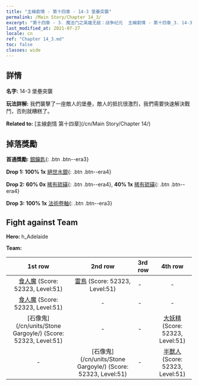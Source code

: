 ```yaml
---
title: "主線劇情 - 第十四章 - 14-3 堡壘突襲"
permalink: /Main Story/Chapter 14_3/
excerpt: "第十四章 - 3. 魔法门之英雄无敌：战争纪元  主線劇情 - 第十四章_3. 14-3 堡壘突襲"
last_modified_at: 2021-07-27
locale: cn
ref: "Chapter 14_3.md"
toc: false
classes: wide
---
```


## 詳情

 **名字:** 14-3 堡壘突襲

 **玩法詳解:** 我們襲擊了一座敵人的堡壘，敵人的抵抗很激烈，我們需要快速解決戰鬥，否則就糟糕了。

 **Related to:** [主線劇情 第十四章](/cn/Main Story/Chapter 14/)

## 掉落獎勵

 **首通獎勵:** [銀鑰匙](/cn/Items/con_693/){: .btn .btn--era3}

 **Drop 1:** **100% 1x** [絕世水銀](/cn/Items/mat_49/){: .btn .btn--era4}

 **Drop 2:** **60% 0x** [稀有硫磺](/cn/Items/mat_43/){: .btn .btn--era4}, **40% 1x** [稀有硫磺](/cn/Items/mat_43/){: .btn .btn--era4}

 **Drop 3:** **100% 1x** [法術卷軸](/cn/Items/con_694/){: .btn .btn--era3}


## Fight against Team
 **Hero:** h_Adelaide

 **Team:**


  | 1st row | 2nd row | 3rd row | 4th row |
  |:----:|:----:|:----|:----:|
  | [食人魔](/cn/units/Ogre/) (Score: 52323, Level:51)  | [雷鳥](/cn/units/Roc/) (Score: 52323, Level:51)  | - | - |
  | [食人魔](/cn/units/Ogre/) (Score: 52323, Level:51)  | - | - | - |
  | [石像鬼](/cn/units/Stone Gargoyle/) (Score: 52323, Level:51)  | - | - | [大妖精](/cn/units/Gremlin/) (Score: 52323, Level:51)  |
  | - | [石像鬼](/cn/units/Stone Gargoyle/) (Score: 52323, Level:51)  | - | [半獸人](/cn/units/Orc/) (Score: 52323, Level:51)  |


